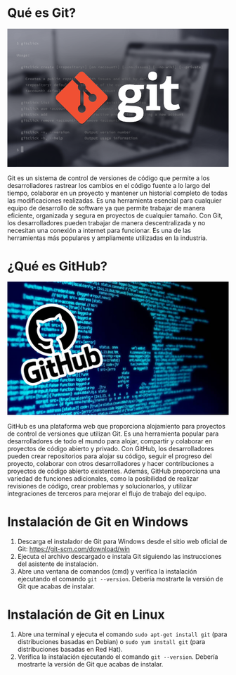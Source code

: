 # Qué es Git?

<p align="center">
  <img src="git.png" />
</p>

Git es un sistema de control de versiones de código que permite a los desarrolladores rastrear los cambios en el código fuente a lo largo del tiempo, colaborar en un proyecto y mantener un historial completo de todas las modificaciones realizadas. Es una herramienta esencial para cualquier equipo de desarrollo de software ya que permite trabajar de manera eficiente, organizada y segura en proyectos de cualquier tamaño. Con Git, los desarrolladores pueden trabajar de manera descentralizada y no necesitan una conexión a internet para funcionar. Es una de las herramientas más populares y ampliamente utilizadas en la industria.

# ¿Qué es GitHub?

<p align="center">
  <img src="github2.jpg" />
</p>

GitHub es una plataforma web que proporciona alojamiento para proyectos de control de versiones que utilizan Git. Es una herramienta popular para desarrolladores de todo el mundo para alojar, compartir y colaborar en proyectos de código abierto y privado. Con GitHub, los desarrolladores pueden crear repositorios para alojar su código, seguir el progreso del proyecto, colaborar con otros desarrolladores y hacer contribuciones a proyectos de código abierto existentes. Además, GitHub proporciona una variedad de funciones adicionales, como la posibilidad de realizar revisiones de código, crear problemas y solucionarlos, y utilizar integraciones de terceros para mejorar el flujo de trabajo del equipo.


# Instalación de Git en Windows
1. Descarga el instalador de Git para Windows desde el sitio web oficial de Git: https://git-scm.com/download/win
2. Ejecuta el archivo descargado e instala Git siguiendo las instrucciones del asistente de instalación.
3. Abre una ventana de comandos (cmd) y verifica la instalación ejecutando el comando `git --version`. Debería mostrarte la versión de Git que acabas de instalar.

# Instalación de Git en Linux
1. Abre una terminal y ejecuta el comando `sudo apt-get install git` (para distribuciones basadas en Debian) o `sudo yum install git` (para distribuciones basadas en Red Hat).
2. Verifica la instalación ejecutando el comando `git --version`. Debería mostrarte la versión de Git que acabas de instalar.
